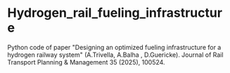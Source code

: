 # Hydrogen_rail_fueling_infrastructure
Python code of paper "Designing an optimized fueling infrastructure for a hydrogen railway system" (A.Trivella, A.Balha , D.Guericke). Journal of Rail Transport Planning &amp; Management 35 (2025), 100524.
